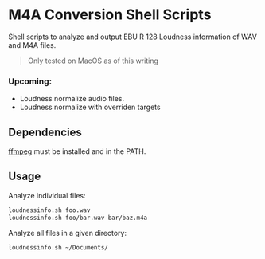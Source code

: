 # M4A Conversion Shell Scripts

Shell scripts to analyze and output EBU R 128 Loudness information of WAV and M4A files. 

> Only tested on MacOS as of this writing

### Upcoming:
* Loudness normalize audio files.
* Loudness normalize with overriden targets

## Dependencies

[ffmpeg](https://www.ffmpeg.org/) must be installed and in the PATH.

## Usage

Analyze individual files:
```bash
loudnessinfo.sh foo.wav
loudnessinfo.sh foo/bar.wav bar/baz.m4a
```
Analyze all files in a given directory:
```bash
loudnessinfo.sh ~/Documents/
```